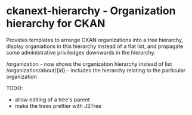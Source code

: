 ckanext-hierarchy - Organization hierarchy for CKAN
===================================================

Provides templates to arrange CKAN organizations into a tree hierarchy,
display organiations in this hierarchy instead of a flat list, and
propagate some administrative priviledges downwards in the hierarchy.

/organization - now shows the organization hierarchy instead of list
/organization/about/{id} - includes the hierarchy relating to the particular organization

TODO:
* allow editing of a tree's parent
* make the trees prettier with JSTree
